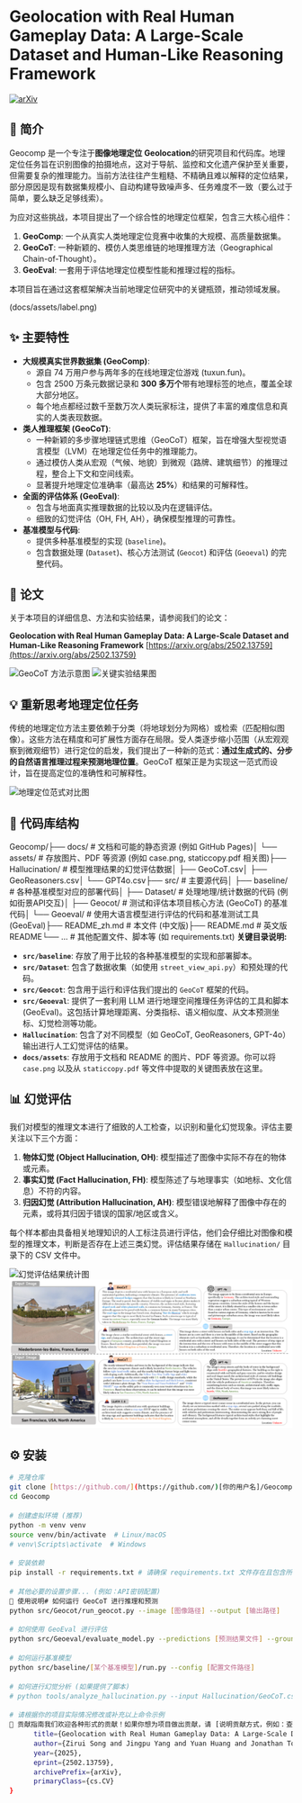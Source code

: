 # Geolocation with Real Human Gameplay Data: A Large-Scale Dataset and Human-Like Reasoning Framework

[![arXiv](https://img.shields.io/badge/arXiv-2502.13759-b31b1b.svg)](https://arxiv.org/abs/2502.13759)
## 📝 简介

Geocomp 是一个专注于**图像地理定位** **Geolocation**的研究项目和代码库。地理定位任务旨在识别图像的拍摄地点，这对于导航、监控和文化遗产保护至关重要，但需要复杂的推理能力。当前方法往往产生粗糙、不精确且难以解释的定位结果，部分原因是现有数据集规模小、自动构建导致噪声多、任务难度不一致（要么过于简单，要么缺乏足够线索）。

为应对这些挑战，本项目提出了一个综合性的地理定位框架，包含三大核心组件：
1.  **GeoComp**: 一个从真实人类地理定位竞赛中收集的大规模、高质量数据集。
2.  **GeoCoT**: 一种新颖的、模仿人类思维链的地理推理方法（Geographical Chain-of-Thought）。
3.  **GeoEval**: 一套用于评估地理定位模型性能和推理过程的指标。

本项目旨在通过这套框架解决当前地理定位研究中的关键瓶颈，推动领域发展。

(docs/assets/label.png)

## ✨ 主要特性

* **大规模真实世界数据集 (GeoComp)**:
    * 源自 74 万用户参与两年多的在线地理定位游戏 (tuxun.fun)。
    * 包含 2500 万条元数据记录和 **300 多万个**带有地理标签的地点，覆盖全球大部分地区。
    * 每个地点都经过数千至数万次人类玩家标注，提供了丰富的难度信息和真实的人类表现数据。
* **类人推理框架 (GeoCoT)**:
    * 一种新颖的多步骤地理链式思维（GeoCoT）框架，旨在增强大型视觉语言模型（LVM）在地理定位任务中的推理能力。
    * 通过模仿人类从宏观（气候、地貌）到微观（路牌、建筑细节）的推理过程，整合上下文和空间线索。
    * 显著提升地理定位准确率（最高达 **25%**）和结果的可解释性。
* **全面的评估体系 (GeoEval)**:
    * 包含与地面真实推理数据的比较以及内在逻辑评估。
    * 细致的幻觉评估（OH, FH, AH），确保模型推理的可靠性。
* **基准模型与代码**:
    * 提供多种基准模型的实现 (`baseline`)。
    * 包含数据处理 (`Dataset`)、核心方法测试 (`Geocot`) 和评估 (`Geoeval`) 的完整代码。

## 📄 论文

关于本项目的详细信息、方法和实验结果，请参阅我们的论文：

**Geolocation with Real Human Gameplay Data: A Large-Scale Dataset and Human-Like Reasoning Framework**
[https://arxiv.org/abs/2502.13759](https://arxiv.org/abs/2502.13759)

![GeoCoT 方法示意图](docs/assets/geocot_method.png)
![关键实验结果图](docs/assets/results_summary.png)

## 💡 重新思考地理定位任务

传统的地理定位方法主要依赖于分类（将地球划分为网格）或检索（匹配相似图像）。这些方法在精度和可扩展性方面存在局限。受人类逐步缩小范围（从宏观观察到微观细节）进行定位的启发，我们提出了一种新的范式：**通过生成式的、分步的自然语言推理过程来预测地理位置**。GeoCoT 框架正是为实现这一范式而设计，旨在提高定位的准确性和可解释性。

![地理定位范式对比图](docs/assets/paradigm_comparison.png) 
## 📁 代码库结构

Geocomp/├── docs/                  # 文档和可能的静态资源 (例如 GitHub Pages)│   └── assets/            # 存放图片、PDF 等资源 (例如 case.png, staticcopy.pdf 相关图)├── Hallucination/         # 模型推理结果的幻觉评估数据│   ├── GeoCoT.csv│   ├── GeoReasoners.csv│   └── GPT4o.csv├── src/                   # 主要源代码│   ├── baseline/          # 各种基准模型对应的部署代码│   ├── Dataset/           # 处理地理/统计数据的代码 (例如街景API交互)│   ├── Geocot/            # 测试和评估本项目核心方法 (GeoCoT) 的基准代码│   └── Geoeval/           # 使用大语言模型进行评估的代码和基准测试工具 (GeoEval)├── README_zh.md           # 本文件 (中文版)├── README.md              # 英文版 README└── ...                    # 其他配置文件、脚本等 (如 requirements.txt)
**关键目录说明:**

* **`src/baseline`**: 存放了用于比较的各种基准模型的实现和部署脚本。
* **`src/Dataset`**: 包含了数据收集（如使用 `street_view_api.py`）和预处理的代码。
* **`src/Geocot`**: 包含用于运行和评估我们提出的 `GeoCoT` 框架的代码。
* **`src/Geoeval`**: 提供了一套利用 LLM 进行地理空间推理任务评估的工具和脚本 (GeoEval)。这包括计算地理距离、分类指标、语义相似度、从文本预测坐标、幻觉检测等功能。
* **`Hallucination`**: 包含了对不同模型（如 GeoCoT, GeoReasoners, GPT-4o）输出进行人工幻觉评估的结果。
* **`docs/assets`**: 存放用于文档和 README 的图片、PDF 等资源。你可以将 `case.png` 以及从 `staticcopy.pdf` 等文件中提取的关键图表放在这里。

## 📊 幻觉评估

我们对模型的推理文本进行了细致的人工检查，以识别和量化幻觉现象。评估主要关注以下三个方面：

1.  **物体幻觉 (Object Hallucination, OH)**: 模型描述了图像中实际不存在的物体或元素。
2.  **事实幻觉 (Fact Hallucination, FH)**: 模型陈述了与地理事实（如地标、文化信息）不符的内容。
3.  **归因幻觉 (Attribution Hallucination, AH)**: 模型错误地解释了图像中存在的元素，或将其归因于错误的国家/地区或含义。

每个样本都由具备相关地理知识的人工标注员进行评估，他们会仔细比对图像和模型的推理文本，判断是否存在上述三类幻觉。评估结果存储在 `Hallucination/` 目录下的 CSV 文件中。

![幻觉评估结果统计图](docs/assets/hallucination_results.png)
![幻觉案例分析图](docs/assets/case.png)

## ⚙️ 安装

```bash
# 克隆仓库
git clone [https://github.com/](https://github.com/)[你的用户名]/Geocomp.git
cd Geocomp

# 创建虚拟环境 (推荐)
python -m venv venv
source venv/bin/activate  # Linux/macOS
# venv\Scripts\activate  # Windows

# 安装依赖
pip install -r requirements.txt # 请确保 requirements.txt 文件存在且包含所有依赖

# 其他必要的设置步骤... (例如：API密钥配置)
🚀 使用说明# 如何运行 GeoCoT 进行推理和预测
python src/Geocot/run_geocot.py --image [图像路径] --output [输出路径]

# 如何使用 GeoEval 进行评估
python src/Geoeval/evaluate_model.py --predictions [预测结果文件] --groundtruth [真实标签文件]

# 如何运行基准模型
python src/baseline/[某个基准模型]/run.py --config [配置文件路径]

# 如何进行幻觉分析 (如果提供了脚本)
# python tools/analyze_hallucination.py --input Hallucination/GeoCoT.csv

# 请根据你的项目实际情况修改或补充以上命令示例
🤝 贡献指南我们欢迎各种形式的贡献！如果你想为项目做出贡献，请 [说明贡献方式，例如：查阅 CONTRIBUTING.md 文件、提交 Pull Request 或 Issue]。📄 许可证本项目采用 [在此处填写许可证名称，例如：MIT] 许可证。详情请见 LICENSE 文件（如果创建了该文件）。📧 联系方式与引用如果您对本项目有任何疑问，或者在您的研究中使用了本项目，请联系 [你的邮箱地址] 或通过 GitHub Issues 提出。如果本项目的数据集 (GeoComp)、方法 (GeoCoT) 或评估工具 (GeoEval) 对您的研究有所帮助，请考虑引用我们的论文：@misc{song2025geocomp,
      title={Geolocation with Real Human Gameplay Data: A Large-Scale Dataset and Human-Like Reasoning Framework},
      author={Zirui Song and Jingpu Yang and Yuan Huang and Jonathan Tonglet and Zeyu Zhang and Tao Cheng and Meng Fang and Iryna Gurevych and Xiuying Chen},
      year={2025},
      eprint={2502.13759},
      archivePrefix={arXiv},
      primaryClass={cs.CV}
}
